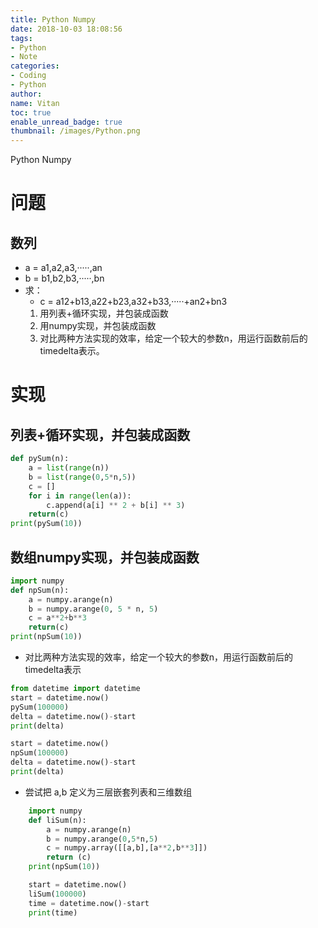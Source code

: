 ```yaml
---
title: Python Numpy
date: 2018-10-03 18:08:56
tags:
- Python
- Note
categories:
- Coding
- Python
author:
name: Vitan
toc: true
enable_unread_badge: true
thumbnail: /images/Python.png
---
```

Python Numpy
<!--more-->
# 问题
## 数列
- a = a1,a2,a3,·····,an
- b = b1,b2,b3,·····,bn
- 求：
	- c = a12+b13,a22+b23,a32+b33,·····+an2+bn3
	1. 用列表+循环实现，并包装成函数
	2. 用numpy实现，并包装成函数
	3. 对比两种方法实现的效率，给定一个较大的参数n，用运行函数前后的timedelta表示。

# 实现
## 列表+循环实现，并包装成函数
```python
def pySum(n):
    a = list(range(n))
    b = list(range(0,5*n,5))
    c = []
    for i in range(len(a)):
        c.append(a[i] ** 2 + b[i] ** 3)
    return(c)
print(pySum(10))
```


## 数组numpy实现，并包装成函数
```python
import numpy
def npSum(n):
    a = numpy.arange(n)
    b = numpy.arange(0, 5 * n, 5)
    c = a**2+b**3
    return(c)
print(npSum(10))
```


- 对比两种方法实现的效率，给定一个较大的参数n，用运行函数前后的timedelta表示

```python
from datetime import datetime
start = datetime.now()
pySum(100000)
delta = datetime.now()-start
print(delta)

start = datetime.now()
npSum(100000)
delta = datetime.now()-start
print(delta)
```

- 尝试把 a,b 定义为三层嵌套列表和三维数组

```python
	import numpy
	def liSum(n):
	    a = numpy.arange(n)
	    b = numpy.arange(0,5*n,5)
	    c = numpy.array([[a,b],[a**2,b**3]])
	    return (c)
	print(npSum(10))

	start = datetime.now()
	liSum(100000)
	time = datetime.now()-start
	print(time)
```
